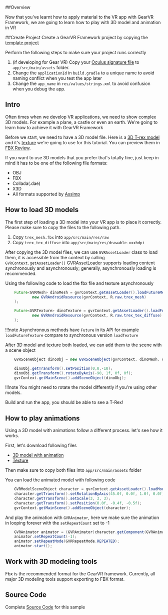 ##Overview

Now that you've learnt how to apply material to the VR app with GearVR Framework, we are going to learn how to play with 3D model and animation in VR

##Create Project
Create a GearVR Framework project by copying the [template project](https://github.com/nitosan/GearVRf-template) 

Perform the following steps to make sure your project runs correctly

1. (if developing for Gear VR) Copy your [Oculus signature file](https://developer.oculus.com/osig/) to `app/src/main/assets` folder.
1. Change the `applicationId` in `build.gradle` to a unique name to avoid naming conflict when you test the app later
1. Change the `app_name` in `res/values/strings.xml` to avoid confusion when you debug the app.

## Intro

Often times when we develop VR applications, we need to show complex 3D models. For example a plane, a castle or even an earth. We're going to learn how to achieve it with GearVR Framework

Before we start, we need to have a 3D model file. Here is a [3D T-rex model](/images/trex_mesh.fbx) and it's [texture](/images/trex_tex_diffuse.pkm) we're going to use for this tutorial. You can preview them in [FBX Review](https://www.autodesk.com/products/fbx/fbx-review). 

If you want to use 3D models that you prefer that's totally fine, just keep in mind it has to be one of the following file formats:

* OBJ
* FBX
* Collada(.dae)
* X3D
* All formats supported by [Assimp](http://www.assimp.org/main_features_formats.html)



## How to load 3D models

The first step of loading a 3D model into your VR app is to place it correctly. Please make sure to copy the files to the following path.

1. Copy `trex_mesh.fbx` into `app/src/main/res/raw`
1. Copy `trex_tex_diffuse` into `app/src/main/res/drawable-xxxhdpi`

After copying the 3D model files, we can use `GVRAssetLoader` class to load them, it is accessible from the context by calling `GVRContext.getAssetLoader()` GVRAssetLoader supports loading content synchronously and asynchronously; generally, asynchronously loading is recommended.

Using the following code to load the fbx file and texture asynchronously
```java
    Future<GVRMesh> dinoMesh = gvrContext.getAssetLoader().loadFutureMesh(
            new GVRAndroidResource(gvrContext, R.raw.trex_mesh)
    );

    Future<GVRTexture> dinoTexture = gvrContext.getAssetLoader().loadFutureTexture(
            new GVRAndroidResource(gvrContext, R.raw.trex_tex_diffuse)
    );
```

!!!note
    Asynchronous methods have `Future` in its API for example `loadFutureTexture` compare to synchronous version `loadTexture`

After 3D model and texture both loaded, we can add them to the scene with a scene object
```java
    GVRSceneObject dinoObj = new GVRSceneObject(gvrContext, dinoMesh, dinoTexture);

    dinoObj.getTransform().setPosition(0,0,-10);
    dinoObj.getTransform().rotateByAxis(-90, 1f, 0f, 0f);
    gvrContext.getMainScene().addSceneObject(dinoObj);

```

!!!note
    You might need to rotate the model differently if you're using other models.

Build and run the app, you should be able to see a T-Rex!

## How to play animations

Using a 3D model with animations follow a different process. let's see how it works. 

First, let's download following files

* [3D model with animation](/images/astro_boy.dae)
* [Texture](/images/astro_boy.jpg)

Then make sure to copy both files into `app/src/main/assets` folder

You can load the animated model with following code
```java
    GVRModelSceneObject character = gvrContext.getAssetLoader().loadModel("astro_boy.dae");
    character.getTransform().setRotationByAxis(45.0f, 0.0f, 1.0f, 0.0f);
    character.getTransform().setScale(3, 3, 3);
    character.getTransform().setPosition(0.0f, -0.4f, -0.5f);
    gvrContext.getMainScene().addSceneObject(character);
```

And play the animation with `GVRAnimator`, here we make sure the animation in looping forever with the `setRepeatCount` set to -1
```java
    GVRAnimator animator = (GVRAnimator)character.getComponent(GVRAnimator.getComponentType());
    animator.setRepeatCount(-1);
    animator.setRepeatMode(GVRRepeatMode.REPEATED);
    animator.start();
```

## Work with 3D modeling tools
Fbx is the recommended format for the GearVR framework. Currently, all major 3D modeling tools support exporting to FBX format.


## Source Code
Complete [Source Code](https://github.com/nitosan/GearVRf-Demos/tree/master/tutorials/tutorial_3_model_animation) for this sample
